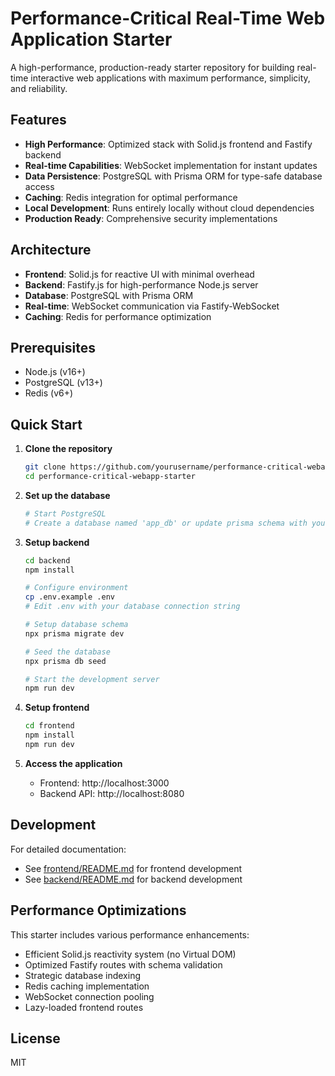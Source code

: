 # Performance-Critical Real-Time Web Application Starter

A high-performance, production-ready starter repository for building real-time interactive web applications with maximum performance, simplicity, and reliability.

## Features

- **High Performance**: Optimized stack with Solid.js frontend and Fastify backend
- **Real-time Capabilities**: WebSocket implementation for instant updates
- **Data Persistence**: PostgreSQL with Prisma ORM for type-safe database access
- **Caching**: Redis integration for optimal performance
- **Local Development**: Runs entirely locally without cloud dependencies
- **Production Ready**: Comprehensive security implementations

## Architecture

- **Frontend**: Solid.js for reactive UI with minimal overhead
- **Backend**: Fastify.js for high-performance Node.js server
- **Database**: PostgreSQL with Prisma ORM
- **Real-time**: WebSocket communication via Fastify-WebSocket
- **Caching**: Redis for performance optimization

## Prerequisites

- Node.js (v16+)
- PostgreSQL (v13+)
- Redis (v6+)

## Quick Start

1. **Clone the repository**
   ```bash
   git clone https://github.com/yourusername/performance-critical-webapp-starter.git
   cd performance-critical-webapp-starter
   ```

2. **Set up the database**
   ```bash
   # Start PostgreSQL
   # Create a database named 'app_db' or update prisma schema with your DB name
   ```

3. **Setup backend**
   ```bash
   cd backend
   npm install
   
   # Configure environment
   cp .env.example .env
   # Edit .env with your database connection string
   
   # Setup database schema
   npx prisma migrate dev
   
   # Seed the database
   npx prisma db seed
   
   # Start the development server
   npm run dev
   ```

4. **Setup frontend**
   ```bash
   cd frontend
   npm install
   npm run dev
   ```

5. **Access the application**
   - Frontend: http://localhost:3000
   - Backend API: http://localhost:8080

## Development

For detailed documentation:

- See [frontend/README.md](./frontend/README.md) for frontend development
- See [backend/README.md](./backend/README.md) for backend development

## Performance Optimizations

This starter includes various performance enhancements:

- Efficient Solid.js reactivity system (no Virtual DOM)
- Optimized Fastify routes with schema validation
- Strategic database indexing
- Redis caching implementation
- WebSocket connection pooling
- Lazy-loaded frontend routes

## License

MIT 